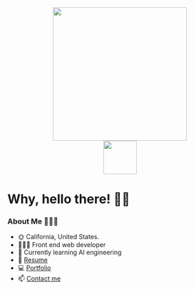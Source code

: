 <div width="400" align="center">  
  <img src="https://joelcodes.co/img/GithubIcon.png" width="300" height="auto"/><br>
  <a href="https://www.linkedin.com/in/joel-wiesner/" target="_blank">
    <img src="https://joelcodes.co/img/LI-Logo.png" width="75" height="auto" />    
  </a><br>
  <!--<img src="https://media.giphy.com/media/d1HroJGXoqfDBT9e/giphy.gif" />-->
</div>
<h1>Why, hello there! 👋🏻</h1>
<h3>About Me 🧔🏻‍♂️</h3>
<ul>
  <li>🌞 California, United States.</li>
  <li>👨🏻‍💻 Front end web developer</li>
  <li>🤖 Currently learning AI engineering</li>
  <li>📃 <a href="https://joelcodes.co/documents/Resume.pdf" target="_blank">Resume</a></li>
  <li>💻 <a href="https://joelcodes.co" target="_blank">Portfolio</a></li>
  <li>📫 <a href="mailto:j.wiesner88@gmail.com">Contact me</a></li>
</ul>
<!--<h1>Skills </h1>
<h3>Coding 🔨</h3>
<h3>Design 🖼️</h3>-->
<!--
**JoelCreate/JoelCreate** is a ✨ _special_ ✨ repository because its `README.md` (this file) appears on your GitHub profile.

Here are some ideas to get you started:

- 🔭 I’m currently working on ...
- 🌱 I’m currently learning ...
- 👯 I’m looking to collaborate on ...
- 🤔 I’m looking for help with ...
- 💬 Ask me about ...
- 📫 How to reach me: ...
- 😄 Pronouns: ...
- ⚡ Fun fact: ...
-->
